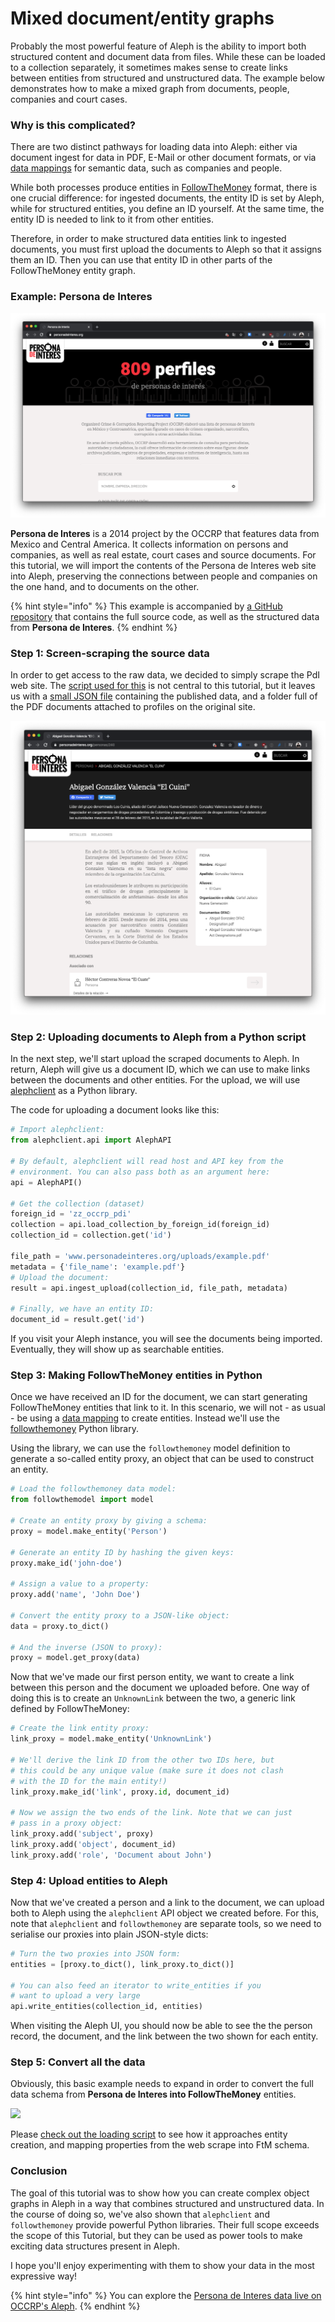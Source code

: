 # Mixed document/entity graphs

Probably the most powerful feature of Aleph is the ability to import both structured content and document data from files. While these can be loaded to a collection separately, it sometimes makes sense to create links between entities from structured and unstructured data. The example below demonstrates how to make a mixed graph from documents, people, companies and court cases.

### Why is this complicated?

There are two distinct pathways for loading data into Aleph: either via document ingest for data in PDF, E-Mail or other document formats, or via [data mappings](mappings.md) for semantic data, such as companies and people.

While both processes produce entities in [FollowTheMoney](followthemoney/) format, there is one crucial difference: for ingested documents, the entity ID is set by Aleph, while for structured entities, you define an ID yourself. At the same time, the entity ID is needed to link to it from other entities.

Therefore, in order to make structured data entities link to ingested documents, you must first upload the documents to Aleph so that it assigns them an ID. Then you can use that entity ID in other parts of the FollowTheMoney entity graph.

### Example: Persona de Interes

![The Persona de Interes home page.](<../.gitbook/assets/Screenshot 2020-04-10 at 11.43.09.png>)

**Persona de Interes** is a 2014 project by the OCCRP that features data from Mexico and Central America. It collects information on persons and companies, as well as real estate, court cases and source documents. For this tutorial, we will import the contents of the Persona de Interes web site into Aleph, preserving the connections between people and companies on the one hand, and to documents on the other.

{% hint style="info" %}
This example is accompanied by [a GitHub repository](https://github.com/alephdata/example-personadeinteres) that contains the full source code, as well as the structured data from **Persona de Interes**.
{% endhint %}

### **Step 1: Screen-scraping the source data**

In order to get access to the raw data, we decided to simply scrape the PdI web site. The [script used for this](https://github.com/alephdata/example-personadeinteres/blob/master/parse.py) is not central to this tutorial, but it leaves us with a [small JSON file](https://github.com/alephdata/example-personadeinteres/blob/master/pdi.json) containing the published data, and a folder full of the PDF documents attached to profiles on the original site.

![A profile on the original site, showing a person profile, links to documents in a sidebar, and, at the bottom, links to related entities.](<../.gitbook/assets/Screenshot 2020-04-10 at 11.49.47.png>)

### Step 2: Uploading documents to Aleph from a Python script

In the next step, we'll start upload the scraped documents to Aleph. In return, Aleph will give us a document ID, which we can use to make links between the documents and other entities. For the upload, we will use [alephclient](alephclient.md) as a Python library.

The code for uploading a document looks like this:

```python
# Import alephclient:
from alephclient.api import AlephAPI

# By default, alephclient will read host and API key from the 
# environment. You can also pass both as an argument here:
api = AlephAPI()

# Get the collection (dataset)
foreign_id = 'zz_occrp_pdi'
collection = api.load_collection_by_foreign_id(foreign_id)
collection_id = collection.get('id')

file_path = 'www.personadeinteres.org/uploads/example.pdf'
metadata = {'file_name': 'example.pdf'}
# Upload the document:
result = api.ingest_upload(collection_id, file_path, metadata)

# Finally, we have an entity ID:
document_id = result.get('id') 
```

If you visit your Aleph instance, you will see the documents being imported. Eventually, they will show up as searchable entities.

### Step 3: Making FollowTheMoney entities in Python

Once we have received an ID for the document, we can start generating FollowTheMoney entities that link to it. In this scenario, we will not - as usual - be using a [data mapping](mappings.md) to create entities. Instead we'll use the [followthemoney](followthemoney/ftm.md) Python library.

Using the library, we can use the `followthemoney` model definition to generate a so-called entity proxy, an object that can be used to construct an entity.

```python
# Load the followthemoney data model:
from followthemodel import model

# Create an entity proxy by giving a schema:
proxy = model.make_entity('Person')

# Generate an entity ID by hashing the given keys:
proxy.make_id('john-doe')

# Assign a value to a property:
proxy.add('name', 'John Doe')

# Convert the entity proxy to a JSON-like object:
data = proxy.to_dict()

# And the inverse (JSON to proxy):
proxy = model.get_proxy(data)
```

Now that we've made our first person entity, we want to create a link between this person and the document we uploaded before. One way of doing this is to create an `UnknownLink` between the two, a generic link defined by FollowTheMoney:

```python
# Create the link entity proxy:
link_proxy = model.make_entity('UnknownLink')

# We'll derive the link ID from the other two IDs here, but
# this could be any unique value (make sure it does not clash
# with the ID for the main entity!)
link_proxy.make_id('link', proxy.id, document_id)

# Now we assign the two ends of the link. Note that we can just
# pass in a proxy object:
link_proxy.add('subject', proxy)
link_proxy.add('object', document_id)
link_proxy.add('role', 'Document about John')
```

### Step 4: Upload entities to Aleph

Now that we've created a person and a link to the document, we can upload both to Aleph using the `alephclient` API object we created before. For this, note that `alephclient` and `followthemoney` are separate tools, so we need to serialise our proxies into plain JSON-style dicts:

```python
# Turn the two proxies into JSON form:
entities = [proxy.to_dict(), link_proxy.to_dict()]

# You can also feed an iterator to write_entities if you
# want to upload a very large 
api.write_entities(collection_id, entities)
```

When visiting the Aleph UI, you should now be able to see the the person record, the document, and the link between the two shown for each entity.

### Step 5: Convert all the data

Obviously, this basic example needs to expand in order to convert the full data schema from **Persona de Interes into FollowTheMoney** entities.

![](../.gitbook/assets/13d3b67dea7b2e1ce4e009bf70c2c819.jpg)

Please [check out the loading script](https://github.com/alephdata/example-personadeinteres/blob/master/load.py) to see how it approaches entity creation, and mapping properties from the web scrape into FtM schema.

### Conclusion

The goal of this tutorial was to show how you can create complex object graphs in Aleph in a way that combines structured and unstructured data. In the course of doing so, we've also shown that `alephclient` and `followthemoney` provide powerful Python libraries. Their full scope exceeds the scope of this Tutorial, but they can be used as power tools to make exciting data structures present in Aleph.

I hope you'll enjoy experimenting with them to show your data in the most expressive way!

{% hint style="info" %}
You can explore the [Persona de Interes data live on OCCRP's Aleph](https://aleph.occrp.org/datasets/506).
{% endhint %}
